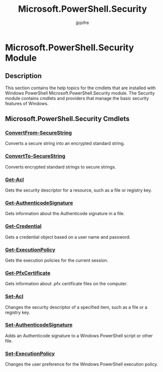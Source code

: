 ﻿---
title: Microsoft.PowerShell.Security
description: 
keywords: powershell, cmdlet
author: jpjofre
manager: carolz
ms.date: 2016-09-20
ms.topic: reference
ms.prod: powershell
ms.technology: powershell
Module Name: Microsoft.PowerShell.Security
Module Guid: a94c8c7e-9810-47c0-b8af-65089c13a35a
Download Help Link: http://go.microsoft.com/fwlink/?linkid=210602
Help Version: 3.1.0.2
Locale: en-US
---

# Microsoft.PowerShell.Security Module
## Description
This section contains the help topics for the cmdlets that are installed with Windows PowerShell Microsoft.PowerShell.Security module. The Security module contains cmdlets and providers that manage the basic security features of Windows.

## Microsoft.PowerShell.Security Cmdlets
### [ConvertFrom-SecureString](ConvertFrom-SecureString.md)
Converts a secure string into an encrypted standard string.


### [ConvertTo-SecureString](ConvertTo-SecureString.md)
Converts encrypted standard strings to secure strings.


### [Get-Acl](Get-Acl.md)
Gets the security descriptor for a resource, such as a file or registry key.


### [Get-AuthenticodeSignature](Get-AuthenticodeSignature.md)
Gets information about the Authenticode signature in a file.


### [Get-Credential](Get-Credential.md)
Gets a credential object based on a user name and password.


### [Get-ExecutionPolicy](Get-ExecutionPolicy.md)
Gets the execution policies for the current session.


### [Get-PfxCertificate](Get-PfxCertificate.md)
Gets information about .pfx certificate files on the computer.


### [Set-Acl](Set-Acl.md)
Changes the security descriptor of a specified item, such as a file or a registry key.


### [Set-AuthenticodeSignature](Set-AuthenticodeSignature.md)
Adds an Authenticode signature to a Windows PowerShell script or other file.


### [Set-ExecutionPolicy](Set-ExecutionPolicy.md)
Changes the user preference for the Windows PowerShell execution policy.


